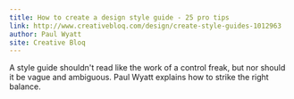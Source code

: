 ```yaml
---
title: How to create a design style guide - 25 pro tips
link: http://www.creativebloq.com/design/create-style-guides-1012963
author: Paul Wyatt
site: Creative Bloq
---
```


A style guide shouldn't read like the work of a control freak, but nor should it be vague and ambiguous. Paul Wyatt explains how to strike the right balance.
